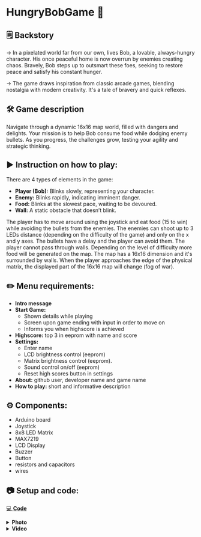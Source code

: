 # HungryBobGame 🤖

## 🗒️ Backstory

-> In a  pixelated world far from our own, lives Bob, a lovable, always-hungry character. His once peaceful home is now overrun by enemies creating chaos. Bravely, Bob steps up to outsmart these foes, seeking to restore peace and satisfy his constant hunger.

-> The game draws inspiration from classic arcade games, blending nostalgia with modern creativity. It's a tale of bravery and quick reflexes.

## 🛠️ Game description
Navigate through a dynamic 16x16 map world, filled with dangers and delights. Your mission is to help Bob consume food while dodging enemy bullets. As you progress, the challenges grow, testing your agility and strategic thinking.

## ▶️ Instruction on how to play:
There are 4 types of elements in the game: 
- **Player (Bob):** Blinks slowly, representing your character.
- **Enemy:** Blinks rapidly, indicating imminent danger.
- **Food:** Blinks at the slowest pace, waiting to be devoured.
- **Wall:** A static obstacle that doesn’t blink.

The player has to move around using the joystick and eat food (15 to win) while avoiding the bullets from the enemies. The enemies can shoot up to 3 LEDs distance (depending on
the difficulty of the game) and only on the x and y axes. The bullets have a delay and
the player can avoid them. The player cannot pass through walls. Depending on the level
of difficulty more food will be generated on the map. The map has a 16x16 dimension and it's surrounded by walls. When the player approaches the edge of the physical matrix, the displayed part of the 16x16 map will change (fog of war).

## ✏️ Menu requirements:
- **Intro message**
- **Start Game:**
  * Shown details while playing
  * Screen upon game ending with input in order to move on
  * Informs you when highscore is achieved
- **Highscore:** top 3 in eeprom with name and score
- **Settings:**
  * Enter name 
  * LCD brightness control (eeprom)
  * Matrix brightness control (eeprom).
  * Sound control on/off (eeprom)
  * Reset high scores button in settings
- **About:** github user, developer name and game name
- **How to play:** short and informative description

## ⚙️ Components:
- Arduino board
- Joystick 
- 8x8 LED Matrix 
- MAX7219 
- LCD Display
- Buzzer
- Button
- resistors and capacitors
- wires

## 📷 Setup and code:

[💻 <b>Code</b>](https://github.com/anamariapanait10/HungryBobGame/blob/main/hungrybobgame/hungrybobgame.ino)

<details>
 <summary><b>Photo</b></summary>

 <div align="center"> 
  <img width="480px" src="https://github.com/anamariapanait10/HungryBobGame/blob/main/SetupPhoto.jpeg" alt="Photo">
 </div>
</details>

<details>
 <summary><b>Video</b></summary>

 <div align="center"> 
   <a href="https://youtu.be/tppwd_xsm20"><img src="https://img.youtube.com/vi/tppwd_xsm20/0.jpg" alt="Video"></a>
 </div>
</details>